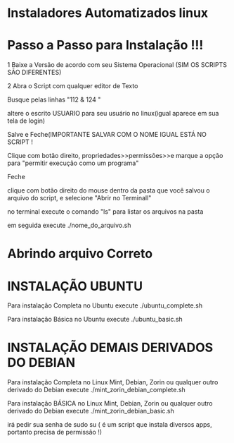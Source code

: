 # Instaladores Automatizados linux

# Passo a Passo para Instalação !!!

1 Baixe a Versão de acordo com seu Sistema Operacional
(SIM OS SCRIPTS SÃO DIFERENTES)

2 Abra o Script com qualquer editor de Texto

Busque pelas linhas "112 & 124 "

altere o escrito USUARIO para seu usuário no linux(igual aparece em sua tela de login)

Salve e Feche(IMPORTANTE SALVAR COM O NOME IGUAL ESTÁ NO SCRIPT !

Clique com botão direito, propriedades>>permissões>>e marque a opção para  "permitir execução como um programa"

Feche

clique com botão direito do mouse dentro da pasta que você salvou o arquivo do script, e selecione "Abrir no Terminall"

no terminal execute o comando "ls" para listar os arquivos na pasta

em seguida execute ./nome_do_arquivo.sh

# Abrindo arquivo Correto

# INSTALAÇÃO UBUNTU
Para instalação Completa no Ubuntu execute
./ubuntu_complete.sh

Para instalação Básica no Ubuntu execute
./ubuntu_basic.sh

# INSTALAÇÃO DEMAIS DERIVADOS DO DEBIAN
Para instalação Completa no Linux Mint, Debian, Zorin ou qualquer outro derivado do Debian execute
./mint_zorin_debian_complete.sh

Para instalação BÁSICA  no Linux Mint, Debian, Zorin ou qualquer outro derivado do Debian execute
./mint_zorin_debian_basic.sh

irá pedir sua senha de sudo su ( é um script que instala diversos apps, portanto precisa de permissão !)


